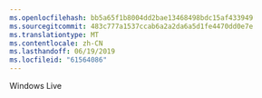 ```yaml
---
ms.openlocfilehash: bb5a65f1b8004dd2bae13468498bdc15af433949
ms.sourcegitcommit: 483c777a1537ccab6a2a2da6a5d1fe4470dd0e7e
ms.translationtype: MT
ms.contentlocale: zh-CN
ms.lasthandoff: 06/19/2019
ms.locfileid: "61564086"
---
```

Windows Live